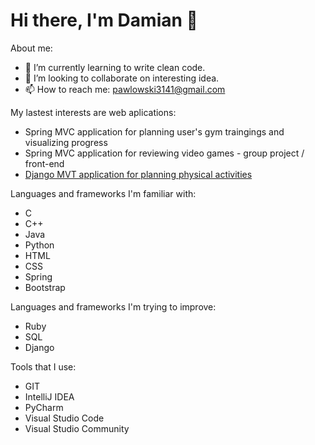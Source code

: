 # Hi there, I'm Damian 👋

About me:

- 🌱 I’m currently learning to write clean code.
- 👯 I’m looking to collaborate on interesting idea.
- 📫 How to reach me: pawlowski3141@gmail.com

My lastest interests are web aplications:
- Spring MVC application for planning user's gym traingings and visualizing progress
- Spring MVC application for reviewing video games - group project / front-end
- [Django MVT application for planning physical activities](https://github.com/pawlowski99/University-Projects/tree/main/FitnessApp-Django)

Languages and frameworks I'm familiar with:
- C
- C++
- Java
- Python
- HTML
- CSS
- Spring
- Bootstrap

Languages and frameworks I'm trying to improve:
- Ruby
- SQL
- Django

Tools that I use:
- GIT
- IntelliJ IDEA
- PyCharm
- Visual Studio Code
- Visual Studio Community
